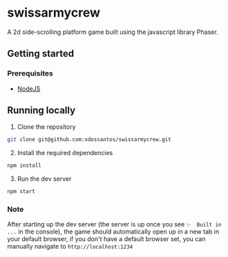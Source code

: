 # swissarmycrew

A 2d side-scrolling platform game built using the javascript library Phaser. 

## Getting started

### Prerequisites

* [NodeJS](https://nodejs.org)

## Running locally

1. Clone the repository
```bash
git clone git@github.com:xdossantos/swissarmycrew.git
```

2. Install the required dependencies

```bash
npm install
```

3. Run the dev server

```bash
npm start
```

### Note

After starting up the dev server (the server is up once you see `✨  Built in ...` in the console), the game should automatically open up in a new tab in your default browser, if you don't have a default browser set, you can manually navigate to `http://localhost:1234`
